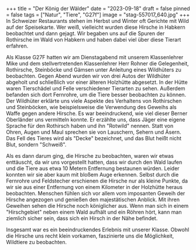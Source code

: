 +++
title = "Der König der Wälder"
date = "2023-09-18"
draft = false
pinned = false
tags = ["Natur", "Tiere", "G27f"]
image = "stag-557017_640.jpg"
+++
In Schweizer Restaurants stehen im Herbst und Winter oft Gerichte mit Wild auf der Speisekarte. Wer weiß, vielleicht wurden diese Hirsche in Habkern beobachtet und dann gejagt. Wir begaben uns auf die Spuren der Rothirsche im Wald von Habkern und haben dabei viel über diese Tierart erfahren.

Als Klasse G27F hatten wir am Dienstagabend mit unserem Klassenlehrer Mike und dem stellvertretenden Klassenlehrer Herr Rohner die Gelegenheit, Rothirsche, Steinböcke und Gämsen unter Anleitung eines Wildhüters zu beobachten. Gegen Abend wurden wir von drei Autos der Wildhüter abgeholt und schließlich vor einer älteren Holzhütte abgesetzt. In der Hütte waren Tierschädel und Felle verschiedener Tierarten zu sehen. Außerdem befanden sich dort Fernrohre, um die Tiere besser beobachten zu können. Der Wildhüter erklärte uns viele Aspekte des Verhaltens von Rothirschen und Steinböcken, wie beispielsweise die Verwendung des Geweihs als Waffe gegen andere Hirsche. Es war beeindruckend, wie viel dieser Berner Oberländer uns vermitteln konnte. Er erzählte uns, dass Jäger eine eigene Sprache für den Rothirsch haben und ihn "Rotwild" nennen. Statt von Ohren, Augen und Maul sprechen sie von Lauschern, Sehern und Äsern. Das Fell des Tieres wird als "Decke" bezeichnet, und das Blut heißt nicht Blut, sondern "Schweiß".

Als es dann darum ging, die Hirsche zu beobachten, waren wir etwas enttäuscht, da wir uns vorgestellt hatten, dass wir durch den Wald laufen und die Tiere aus etwa 10 Metern Entfernung bestaunen würden. Leider konnten wir sie aber kaum mit bloßem Auge erkennen. Selbst durch die Fernrohre und Feldstecher erschienen die Hirsche nur als kleine Punkte, da wir sie aus einer Entfernung von einem Kilometer in der Holzhütte heraus beobachten. Menschen fühlen sich vor allem vom imposanten Geweih der Hirsche angezogen und genießen den majestätischen Anblick. Mit ihren Geweihen sehen die Hirsche noch königlicher aus. Wenn man sich in einem "Hirschgebiet" neben einem Wald aufhält und ein Röhren hört, kann man ziemlich sicher sein, dass sich ein Hirsch in der Nähe befindet.

Insgesamt war es ein beeindruckendes Erlebnis mit unserer Klasse. Obwohl die Hirsche uns recht klein vorkamen, faszinierte uns die Möglichkeit, Wildtiere zu beobachten.